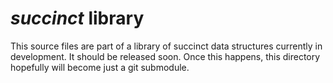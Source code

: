 *succinct* library
==================

This source files are part of a library of succinct data structures
currently in development. It should be released soon. Once this
happens, this directory hopefully will become just a git submodule.
